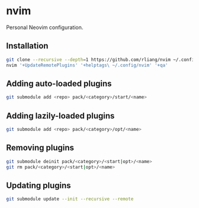 # nvim
Personal Neovim configuration.

## Installation

```sh
git clone --recursive --depth=1 https://github.com/rliang/nvim ~/.config/nvim
nvim '+UpdateRemotePlugins' '+helptags\ ~/.config/nvim' '+qa'
```

## Adding auto-loaded plugins

```sh
git submodule add <repo> pack/<category>/start/<name>
```

## Adding lazily-loaded plugins

```sh
git submodule add <repo> pack/<category>/opt/<name>
```

## Removing plugins

```sh
git submodule deinit pack/<category>/<start|opt>/<name>
git rm pack/<category>/<start|opt>/<name>
```

## Updating plugins

```sh
git submodule update --init --recursive --remote
```
